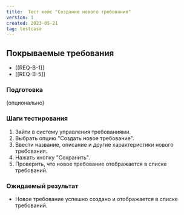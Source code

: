 ```yaml
---
title:  Тест кейс "Создание нового требования"
version: 1
created: 2023-05-21
tag: testcase
---
```


## Покрываемые требования

* [[REQ-B-1]]
* [[REQ-B-5]]

### Подготовка
(опционально)

### Шаги тестирования

1.  Зайти в систему управления требованиями.
2.  Выбрать опцию "Создать новое требование".
3.  Ввести название, описание и другие характеристики нового требования.
4.  Нажать кнопку "Сохранить".
5.  Проверить, что новое требование отображается в списке требований.

### Ожидаемый результат

* Новое требование успешно создано и отображается в списке требований.
